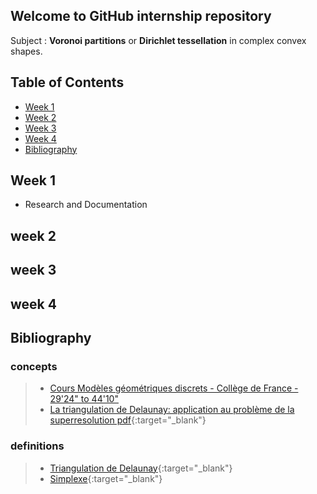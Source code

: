 ## Welcome to GitHub internship repository

Subject : **Voronoi partitions** or **Dirichlet tessellation** in complex convex shapes.

## Table of Contents 
* [Week 1](#Week-1)
* [Week 2](#Week-2)
* [Week 3](#Week-3)
* [Week 4](#Week-4)
* [Bibliography](#Bibliography)

## Week 1
* Research and Documentation

## week 2
## week 3
## week 4
## Bibliography
### concepts
> * <a href="https://www.college-de-france.fr/site/jean-daniel-boissonnat/course-2017-03-29-17h00.htm" target="_blank">Cours Modèles géométriques discrets - Collège de France - 29'24" to 44'10"</a>
> * [La triangulation de Delaunay: application au problème de la superresolution pdf](http://www.tsi.telecom-paristech.fr/pages/enseignement/ressources/beti/delaunay/delaunay_imprimable.pdf){:target="_blank"}
### definitions
> * [Triangulation de Delaunay](https://fr.wikipedia.org/wiki/Triangulation_de_Delaunay){:target="_blank"}
> * [Simplexe](https://fr.wikipedia.org/wiki/Simplexe){:target="_blank"}


 

